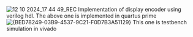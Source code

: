![12 10 2024_17 44 49_REC](https://github.com/user-attachments/assets/98f88fda-be84-44ca-9c71-7e6f03d98f7e)
Implementation of display encoder using verilog hdl. The above one is implemented in quartus prime
![{BED78249-03B9-4537-9C21-F0D7B3A51129}](https://github.com/user-attachments/assets/123b9b46-263f-4647-a65e-8e754558aa6b)
This one is testbench simulation in vivado
